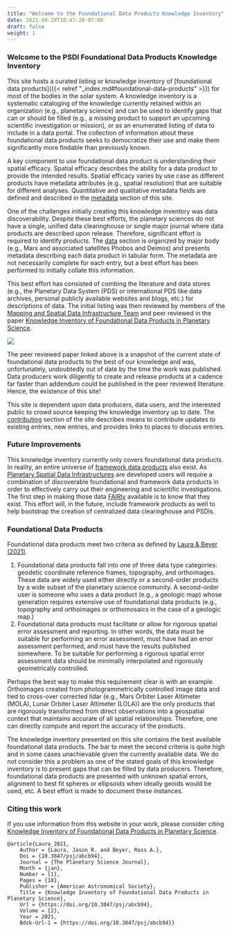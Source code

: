 ```yaml
---
title: "Welcome to the Foundational Data Products Knowledge Inventory"
date: 2021-09-28T10:47:28-07:00
draft: false
weight: 1
---
```


### Welcome to the PSDI Foundational Data Products Knowledge Inventory

This site hosts a curated listing or knowledge inventory of [foundational data products]({{< relref "_index.md#foundational-data-products" >}}) for most of the bodies in the solar system. A knowledge inventory is a systematic cataloging of the knowledge currently retained within an organization (e.g., planetary science) and can be used to identify gaps that can or should be filled (e.g., a missing product to support an upcoming scientific investigation or mission), or as an enumerated listing of data to include in a data portal. The collection of information about these foundational data products seeks to democratize their use and make them significantly more findable than previously known.

A key component to use foundational data product is understanding their spatial efficacy. Spatial efficacy describes the ability for a data product to provide the intended results. Spatial efficacy varies by use case as different products have metadata attributes (e.g., spatial resolution) that are suitable for different analyses. Quantitative and qualitative metadata fields are defined and described in the [metadata]() section of this site.

One of the challenges initially creating this knowledge inventory was data discoverability. Despite these best efforts, the planetary sciences do not have a single, unified data clearinghouse or single major journal where data products are described upon release. Therefore, significant effort is required to identify products.
The [data]() section is organized by major body (e.g., Mars and associated satellites Phobos and Deimos) and presents metadata describing each data product in tabular form. The metadata are not necessarily complete for each entry, but a best effort has been performed to initially collate this information. 

This best effort has consisted of combing the literature and data stores (e.g., the Planetary Data System (PDS) or international PDS like data archives, personal publicly available websites and blogs, etc.) for descriptions of data. The initial listing was then reviewed by members of the [Mapping and Spatial Data Infrastructure Team](https://www.lpi.usra.edu/mapsit/) and peer reviewed in the paper [Knowledge Inventory of Foundational Data Products in Planetary Science](https://iopscience.iop.org/article/10.3847/PSJ/abcb94).

![](/images/fdp_pie.png)

The peer reviewed paper linked above is a snapshot of the current state of foundational data products to the best of our knowledge and was, unfortunately, undoubtedly out of date by the time the work was published. Data producers work diligently to create and release products at a cadence far faster than addendum could be published in the peer reviewed literature. Hence, the existence of this site!

This site is dependent upon data producers, data users, and the interested public to crowd source keeping the knowledge inventory up to date. The [contributing]() section of the site describes means to contribute updates to existing entries, new entries, and provides links to places to discuss entries.

### Future Improvements
This knowledge inventory currently only covers foundational data products. In reality, an entire universe of [framework data products]() also exist. As [Planetary Spatial Data Infrastructures](https://agupubs.onlinelibrary.wiley.com/doi/full/10.1029/2018EA000411) are developed users will require a combination of discoverable foundational and framework data products in order to effectively carry out their engineering and scientific investigations. The first step in making those data [FAIRly](https://www.go-fair.org/fair-principles/) available is to know that they exist. This effort will, in the future, include framework products as well to help bootstrap the creation of centralized data clearinghouse and PSDIs.

### Foundational Data Products
Foundational data products meet two criteria as defined by [Laura & Beyer (2021)](https://iopscience.iop.org/article/10.3847/PSJ/abcb94). 

  1. Foundational data products fall into one of three data type categories: geodetic coordinate reference frames, topography, and orthoimages. These data are widely used either directly or a second-order products by a wide subset of the planetary science community. A second-order user is someone who uses a data product (e.g., a geologic map) whose generation requires extensive use of foundational data products (e.g., topography and orthoimages or orthomosaics in the case of a geologic map.)
  1. Foundational data products must facilitate or allow for rigorous spatial error assessment and reporting. In other words, the data must be suitable for performing an error assessment, must have had an error assessment performed, and must have the results published somewhere. To be suitable for performing a rigorous spatial error assessment data should be minimally interpolated and rigorously geometrically controlled. 

  Perhaps the best way to make this requirement clear is with an example. Orthoimages created from photogrammetrically controlled image data and tied to cross-over corrected lidar (e.g., Mars Orbiter Laser Altimeter (MOLA), Lunar Orbiter Laser Altimeter (LOLA)) are the only products that are rigorously transformed from direct observations into a geospatial context that maintains accurate of all spatial relationships. Therefore, one can directly compute and report the accuracy of the products.

The knowledge inventory presented on this site contains the best available foundational data products. The bar to meet the second criteria is quite high and in some cases unachievable given the currently available data. We do not consider this a problem as one of the stated goals of this knowledge inventory is to present gaps that can be filled by data producers. Therefore, foundational data products are presented with unknown spatial errors, alignment to best fit spheres or ellipsoids when ideally geoids would be used, etc. A best effort is made to document these instances.


### Citing this work
If you use information from this website in your work, please consider citing [Knowledge Inventory of Foundational Data Products in Planetary Science](https://iopscience.iop.org/article/10.3847/PSJ/abcb94).

```
@article{Laura_2021,
	Author = {Laura, Jason R. and Beyer, Ross A.},
	Doi = {10.3847/psj/abcb94},
	Journal = {The Planetary Science Journal},
	Month = {jan},
	Number = {1},
	Pages = {18},
	Publisher = {American Astronomical Society},
	Title = {Knowledge Inventory of Foundational Data Products in Planetary Science},
	Url = {https://doi.org/10.3847/psj/abcb94},
	Volume = {2},
	Year = 2021,
	Bdsk-Url-1 = {https://doi.org/10.3847/psj/abcb94}}
```
